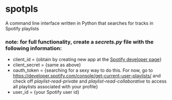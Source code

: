 # spotpls
A command line interface written in Python that searches for tracks in Spotify playlists

### note: for full functionality, create a *secrets.py* file with the following information:

* client_id = {obtain by creating new app at the [Spotify developer page](https://developer.spotify.com)}
* client_secret = {same as above}
* oauth_token = {searching for a sexy way to do this. For now, go to https://developer.spotify.com/console/get-current-user-playlists/ and check off _playlist-read-private_ and _playlist-read-collaborative_ to access all playlists associated with your profile}
* user_id = {your Spotify user id}
